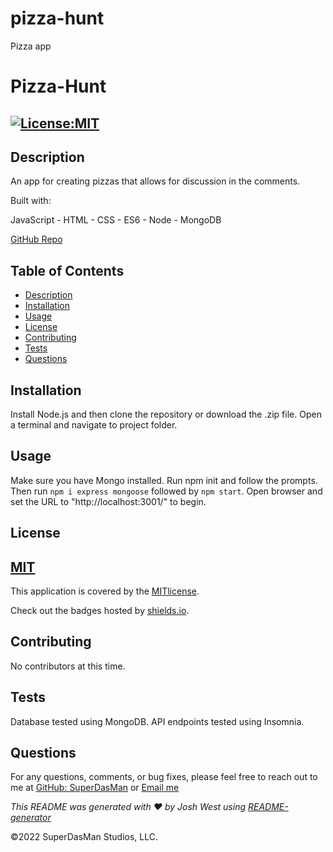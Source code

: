 # pizza-hunt

Pizza app

# Pizza-Hunt

## [![License:MIT](https://img.shields.io/badge/License-MIT-aqua)](https://opensource.org/licenses/MIT)

## Description

An app for creating pizzas that allows for discussion in the comments.

Built with:

JavaScript - HTML - CSS - ES6 - Node - MongoDB

[GitHub Repo](https://github.com/SuperDasMan/Pizza-Hunt/)

## Table of Contents

- [Description](#description)
- [Installation](#installation)
- [Usage](#usage)
- [License](#license)
- [Contributing](#contributing)
- [Tests](#tests)
- [Questions](#questions)

## Installation

Install Node.js and then clone the repository or download the .zip file. Open a terminal and navigate to project folder.

## Usage

Make sure you have Mongo installed. Run npm init and follow the prompts. Then run `npm i express mongoose` followed by `npm start`. Open browser and set the URL to "http://localhost:3001/" to begin.

## License

## [MIT](#license)

This application is covered by the [MITlicense](<[![MIT]](https://opensource.org/licenses/MIT)>).

Check out the badges hosted by [shields.io](https://shields.io/).

## Contributing

No contributors at this time.

## Tests

Database tested using MongoDB. API endpoints tested using Insomnia.

## Questions

For any questions, comments, or bug fixes, please feel free to reach out to me at [GitHub: SuperDasMan](https://github.com/SuperDasMan) or [Email me](mailto:bigdaddydas@gmail.com)

_This README was generated with ❤️ by Josh West using [README-generator](https://github.com/SuperDasMan/README-Generator)_

&copy;2022 SuperDasMan Studios, LLC.
